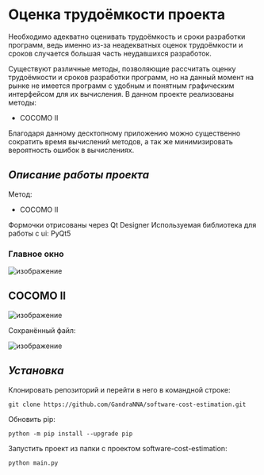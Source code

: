 # Оценка трудоёмкости проекта

Необходимо адекватно оценивать трудоёмкость и сроки разработки программ, 
ведь именно из-за неадекватных оценок трудоёмкости и сроков случается 
большая часть неудавшихся разработок.

Существуют различные методы, позволяющие рассчитать оценку трудоёмкости
и сроков разработки программ, но на данный момент на рынке не имеется 
программ с удобным и понятным графическим интерфейсом для их вычисления.
В данном проекте реализованы методы:
- COCOMO II

Благодаря данному десктопному приложению можно существенно сократить время вычислений
методов, а так же минимизировать вероятность ошибок в вычислениях.

## _**Описание работы проекта**_

Метод:
- COCOMO II

Формочки отрисованы через Qt Designer
Используемая библиотека для работы с ui: PyQt5

### Главное окно
![изображение](https://user-images.githubusercontent.com/36998396/131419955-61747189-3ebf-42a5-98cd-66942b775711.png)

## COCOMO II
![изображение](https://user-images.githubusercontent.com/36998396/131420234-14e9a7ee-aca0-4d76-b8b1-6efb5dcad271.png)

Сохранённый файл:

![изображение](https://user-images.githubusercontent.com/36998396/131420307-8f90ee49-4ab0-4da5-9b8b-61d4b0cfadae.png)

##  _**Установка**_

Клонировать репозиторий и перейти в него в командной строке:
```
git clone https://github.com/GandraNNA/software-cost-estimation.git
```
Обновить pip:
```
python -m pip install --upgrade pip
```
Запустить проект из папки с проектом software-cost-estimation:
```
python main.py
```



